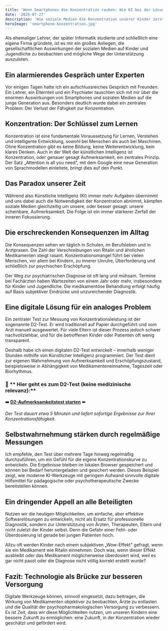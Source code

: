 ```yaml
---
title: 'Wenn Smartphones die Konzentration rauben: Wie KI bei der Lösung helfen kann'
date: '2025-07-27'
description: 'Wie soziale Medien die Konzentration unserer Kinder zerstören und wie digitale Tools bei der objektiven Messung und Behandlung von Konzentrationsstörungen helfen können.'
heroImage: 'smartphone-konzentration.jpg'
---
```


Als ehemaliger Lehrer, der später Informatik studierte und schließlich eine eigene Firma gründete, ist es mir ein großes Anliegen, die gesellschaftlichen Auswirkungen der sozialen Medien auf Kinder und Jugendliche zu beobachten und mögliche Wege der Unterstützung auszuloten.

## Ein alarmierendes Gespräch unter Experten
Vor einigen Tagen hatte ich ein aufschlussreiches Gespräch mit Freunden: Ein Lehrer, ein Elternteil und ein Psychiater tauschten sich mit mir über die enormen Auswirkungen von Smartphones und sozialen Medien auf die junge Generation aus. Besonders deutlich wurde dabei ein zentrales Problem: Der Verlust der Fähigkeit zur Konzentration.

## Konzentration: Der Schlüssel zum Lernen
Konzentration ist eine fundamentale Voraussetzung für Lernen, Verstehen und intelligente Entwicklung, sowohl bei Menschen als auch bei Maschinen. Ohne Konzentration gibt es keine Bildung, keine Weiterentwicklung, kein klares Denken. Auch in der Welt der künstlichen Intelligenz ist Konzentration, oder genauer gesagt Aufmerksamkeit, ein zentrales Prinzip. Der Satz „Attention is all you need", mit dem Google eine neue Generation von Sprachmodellen einleitete, bringt dies auf den Punkt.

## Das Paradox unserer Zeit
Während also Künstliche Intelligenz (KI) immer mehr Aufgaben übernimmt und uns dabei auch die Notwendigkeit der Konzentration abnimmt, kämpfen soziale Medien gleichzeitig um unsere, oder besser gesagt: unsere scheinbare, Aufmerksamkeit. Die Folge ist ein immer stärkerer Zerfall der inneren Fokussierung.

## Die erschreckenden Konsequenzen im Alltag
Die Konsequenzen sehen wir täglich in Schulen, im Berufsleben und in Arztpraxen. Die Zahl der Verschreibungen von Ritalin und ähnlichen Medikamenten steigt rasant. Konzentrationsmangel führt bei vielen Menschen, vor allem bei Kindern, zu innerer Unruhe, Überforderung und schließlich zur psychischen Erschöpfung.

Der Weg zur psychiatrischen Diagnose ist oft lang und mühsam. Termine bei Fachärzten haben Wartezeiten von einem Jahr oder mehr, insbesondere für Kinder und Jugendliche. Die medikamentöse Behandlung erfolgt häufig auf Basis subjektiver Eindrücke und unzureichender Diagnostik.

## Eine digitale Lösung für ein analoges Problem
Ein zentraler Test zur Messung von Konzentrationsleistung ist der sogenannte D2-Test. Er wird traditionell auf Papier durchgeführt und vom Arzt manuell ausgewertet. Für viele Eltern ist dieser Prozess jedoch schwer nachvollziehbar, und für die betroffenen Kinder oder Patienten oft wenig transparent.

Deshalb habe ich einen digitalen D2-Test entwickelt – innerhalb weniger Stunden mithilfe von Künstlicher Intelligenz programmiert. Der Test dient zur eigenen Wahrnehmung von Aufmerksamkeit und Erschöpfungszustand, beispielsweise in Abhängigkeit von Medikamenteneinnahme, Tageszeit oder Biorhythmus.

### 🎯 ** Hier geht es zum D2-Test (keine medizinische relevanz):**
**➡️ [D2-Aufmerksamkeitstest starten](/d2_test_complete.html) ⬅️**

*Der Test dauert etwa 5 Minuten und liefert sofortige Ergebnisse zur Ihrer Konzentrationsfähigkeit.*

## Selbstwahrnehmung stärken durch regelmäßige Messungen
Ich empfehle, den Test über mehrere Tage hinweg regelmäßig durchzuführen, um ein Gefühl für die eigene Konzentrationskurve zu entwickeln. Die Ergebnisse bleiben im lokalen Browser gespeichert und können bei Bedarf heruntergeladen und gesichert werden. Dieses Beispiel zeigt, wie moderne KI-Werkzeuge mit geringem Aufwand sinnvolle digitale Hilfsmittel für pädagogische oder psychotherapeutische Zwecke bereitstellen können.

## Ein dringender Appell an alle Beteiligten
Nutzen wir die heutigen Möglichkeiten, um einfache, aber effektive Softwarelösungen zu entwickeln, nicht als Ersatz für professionelle Diagnostik, sondern zur Unterstützung von Ärzten, Therapeuten, Eltern und nicht zuletzt der Kinder selbst. Denn die Gefahr einer Fehl- oder Überdosierung ist gerade bei jungen Patienten hoch.

Allzu oft werden Kinder nach einem subjektiven „Wow-Effekt" gefragt, wenn sie ein Medikament wie Ritalin einnehmen. Doch was, wenn dieser Effekt ausbleibt oder das Medikament möglicherweise überdosiert wird, weil es gar nicht passt oder die Diagnose nicht völlig korrekt erstellt wurde?

## Fazit: Technologie als Brücke zur besseren Versorgung
Digitale Werkzeuge können, sinnvoll eingesetzt, dazu beitragen, die Wirkung von Medikamenten objektiver zu beobachten, Ärzte zu entlasten und die Qualität der psychopharmakologischen Versorgung zu verbessern. Es ist Zeit, dass wir diese Möglichkeiten nutzen, um unseren Kindern eine bessere Zukunft zu ermöglichen: eine Zukunft, in der Konzentration wieder geschätzt und gefördert wird.

